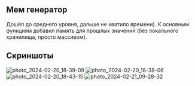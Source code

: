 ## Мем генератор

Дошёл до среднего уровня, дальше не хватило времени). К основным функциям добавил память для прошлых значений (без локального хранилища, просто массивом). 

## Скриншоты

![photo_2024-02-20_18-39-09](https://github.com/flutterVlad/surf-flutter-study-jam-5/assets/137285738/2e9a5490-f155-46cc-9d85-e3735fd03fd8)
![photo_2024-02-20_18-38-06](https://github.com/flutterVlad/surf-flutter-study-jam-5/assets/137285738/cafa492d-1573-487e-b3da-955030332f41)
![photo_2024-02-20_18-43-15](https://github.com/flutterVlad/surf-flutter-study-jam-5/assets/137285738/9c27d690-afcb-4fa4-8582-791fb2f938f8)
![photo_2024-02-21_09-28-32](https://github.com/flutterVlad/surf-flutter-study-jam-5/assets/137285738/ec197309-7a15-4404-b05f-b3e20f243938)

